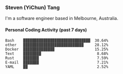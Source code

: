 ### Steven (YiChun) Tang

I'm a software engineer based in Melbourne, Australia.

#### Personal Coding Activity (past 7 days)
```
Bash    ▓▓▓▓▓▓▓▓▓▓▓▓▓▓▓▓▓▓▓▓▓▓▓▓▓▓▓▓▓▓  30.64%
other   ▓▓▓▓▓▓▓▓▓▓▓▓▓▓▓▓▓▓▓▓▓▓▓▓▓▓▓     28.12%
Docker  ▓▓▓▓▓▓▓▓▓▓▓▓▓▓                  15.25%
Text    ▓▓▓▓▓▓▓▓                         8.68%
Rust    ▓▓▓▓▓▓▓                          7.59%
E-mail  ▓▓▓▓▓▓▓                          7.21%
YAML    ▓▓                               2.52%
```
